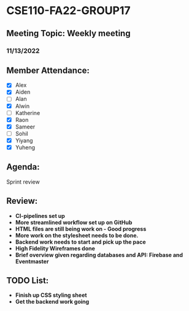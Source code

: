 # CSE110-FA22-GROUP17
## Meeting Topic: Weekly meeting
### 11/13/2022 

## Member Attendance:
- [x] Alex
- [x] Aiden
- [ ] Alan
- [x] Alwin
- [ ] Katherine
- [x] Raon
- [x] Sameer
- [ ] Sohil
- [x] Yiyang
- [x] Yuheng

## Agenda:
  Sprint review
## Review: 
 - **CI-pipelines set up**
 - **More streamlined workflow set up on GitHub**
 - **HTML files are still being work on - Good progress**
 - **More work on the stylesheet needs to be done.**
 - **Backend work needs to start and pick up the pace**
 - **High Fidelity Wireframes done**
 - **Brief overview given regarding databases and API: Firebase and Eventmaster**
  
 
   

## TODO List:
 - **Finish up CSS styling sheet**
 - **Get the backend work going**
